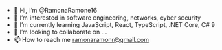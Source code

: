 - 👋 Hi, I’m @RamonaRamone16
- 👀 I’m interested in software engineering, networks, cyber security
- 🌱 I’m currently learning JavaScript, React, TypeScript, .NET Core, C# 9
- 💞️ I’m looking to collaborate on ...
- 📫 How to reach me ramonaramonr@gmail.com

<!---
RamonaRamone16/RamonaRamone16 is a ✨ special ✨ repository because its `README.md` (this file) appears on your GitHub profile.
You can click the Preview link to take a look at your changes.
--->
